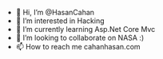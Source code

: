- 👋 Hi, I’m @HasanCahan
- 👀 I’m interested in Hacking
- 🌱 I’m currently learning Asp.Net Core Mvc
- 💞️ I’m looking to collaborate on NASA :)
- 📫 How to reach me cahanhasan.com

<!---
HasanCahan/HasanCahan is a ✨ special ✨ repository because its `README.md` (this file) appears on your GitHub profile.
You can click the Preview link to take a look at your changes.
--->
